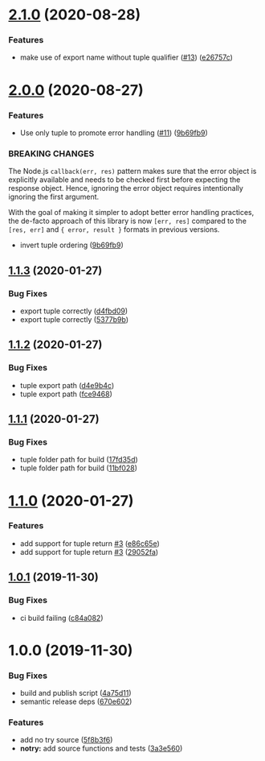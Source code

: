 # [2.1.0](https://github.com/coly010/notry/compare/v2.0.0...v2.1.0) (2020-08-28)


### Features

* make use of export name without tuple qualifier ([#13](https://github.com/coly010/notry/issues/13)) ([e26757c](https://github.com/coly010/notry/commit/e26757cb08063d6ffb6a23f5b1ed45e0b515b485))

# [2.0.0](https://github.com/coly010/notry/compare/v1.1.3...v2.0.0) (2020-08-27)


### Features

* Use only tuple to promote error handling ([#11](https://github.com/coly010/notry/issues/11)) ([9b69fb9](https://github.com/coly010/notry/commit/9b69fb9965f6d00afe80c8c849e4c75a95d9844b))


### BREAKING CHANGES

The Node.js `callback(err, res)` pattern makes sure that the error object is explicitly available and needs to be checked first before expecting the response object. Hence, ignoring the error object requires intentionally ignoring the first argument.

With the goal of making it simpler to adopt better error handling practices, the de-facto approach of this library is now `[err, res]` compared to the `[res, err]` and `{ error, result }` formats in previous versions.

- invert tuple ordering ([9b69fb9](https://github.com/coly010/notry/commit/9b69fb9965f6d00afe80c8c849e4c75a95d9844b))

## [1.1.3](https://github.com/coly010/notry/compare/v1.1.2...v1.1.3) (2020-01-27)

### Bug Fixes

- export tuple correctly ([d4fbd09](https://github.com/coly010/notry/commit/d4fbd09238b49b2c80c396bee8ec3e1b27ab43f8))
- export tuple correctly ([5377b9b](https://github.com/coly010/notry/commit/5377b9b721922892ff590712097bee92efae7a2b))

## [1.1.2](https://github.com/coly010/notry/compare/v1.1.1...v1.1.2) (2020-01-27)

### Bug Fixes

- tuple export path ([d4e9b4c](https://github.com/coly010/notry/commit/d4e9b4c26605243b5d9de14a5d4c25ce4b713905))
- tuple export path ([fce9468](https://github.com/coly010/notry/commit/fce9468d0be42c7027440c239d92f5d8a269414a))

## [1.1.1](https://github.com/coly010/notry/compare/v1.1.0...v1.1.1) (2020-01-27)

### Bug Fixes

- tuple folder path for build ([17fd35d](https://github.com/coly010/notry/commit/17fd35d79f12cbfee16c51b44c9fa2c018c6fe00))
- tuple folder path for build ([11bf028](https://github.com/coly010/notry/commit/11bf028e25dca779291266a7a05e4ec47c4c98e8))

# [1.1.0](https://github.com/coly010/notry/compare/v1.0.1...v1.1.0) (2020-01-27)

### Features

- add support for tuple return [#3](https://github.com/coly010/notry/issues/3) ([e86c65e](https://github.com/coly010/notry/commit/e86c65e8c7e18d053ea07666f22a72ac50ee6efa))
- add support for tuple return [#3](https://github.com/coly010/notry/issues/3) ([29052fa](https://github.com/coly010/notry/commit/29052fa7c6419d6d8fcefd9a5a41108336687b7b))

## [1.0.1](https://github.com/coly010/notry/compare/v1.0.0...v1.0.1) (2019-11-30)

### Bug Fixes

- ci build failing ([c84a082](https://github.com/coly010/notry/commit/c84a0825b8ce94fae3223f9bf86a6fb04c859e0b))

# 1.0.0 (2019-11-30)

### Bug Fixes

- build and publish script ([4a75d11](https://github.com/coly010/notry/commit/4a75d111273f5902d45c8b8d04a078d398fe6bc5))
- semantic release deps ([670e602](https://github.com/coly010/notry/commit/670e602aa8c5c6083a189d245bd46aba0f1a7fdd))

### Features

- add no try source ([5f8b3f6](https://github.com/coly010/notry/commit/5f8b3f6390e9dd852a5f097eadc340282098e4aa))
- **notry:** add source functions and tests ([3a3e560](https://github.com/coly010/notry/commit/3a3e560e3927df139a5dc5a81e7525c5ed61d1b8))
